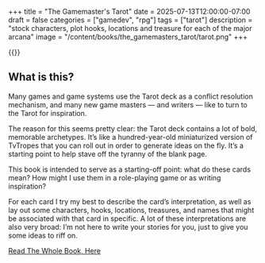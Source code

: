 +++
title = "The Gamemaster's Tarot"
date = 2025-07-13T12:00:00-07:00
draft = false
categories = ["gamedev", "rpg"]
tags = ["tarot"]
description = "stock characters, plot hooks, locations and treasure for each of the major arcana"
image = "/content/books/the_gamemasters_tarot/tarot.png"
+++

{{<imgwebp src="tarot.png">}}

<!--more-->

## What is this?
Many games and game systems use the Tarot deck as a conflict
resolution mechanism, and many new game masters — and
writers — like to turn to the Tarot for inspiration.

The reason for this seems pretty clear: the Tarot deck contains
a lot of bold, memorable archetypes. It’s like a hundred-year-old
miniaturized version of TvTropes that you can roll out in order
to generate ideas on the fly. It’s a starting point to help stave off
the tyranny of the blank page.

This book is intended to serve as a starting-off point: what do
these cards mean? How might I use them in a role-playing game
or as writing inspiration?

For each card I try my best to describe the card’s interpretation,
as well as lay out some characters, hooks, locations, treasures,
and names that might be associated with that card in specific. A
lot of these interpretations are also very broad: I’m not here to
write your stories for you, just to give you some ideas to riff on.

[Read The Whole Book, Here](https://groovelet.com/The_Gamemasters_Tarot_2025_Major_Only.pdf)